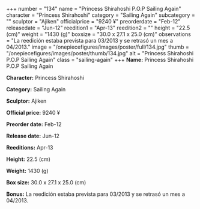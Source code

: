 +++
number = "134"
name = "Princess Shirahoshi P.O.P Sailing Again"
character = "Princess Shirahoshi"
category = "Sailing Again"
subcategory = ""
sculptor = "Ajiken"
officialprice = "9240 ¥"
preorderdate = "Feb-12"
releasedate = "Jun-12"
reedition1 = "Apr-13"
reedition2 = ""
height = "22.5 (cm)"
weight = "1430 (g)"
boxsize = "30.0 x 27.1 x 25.0 (cm)"
observations = "La reedición estaba prevista para 03/2013 y se retrasó un mes a 04/2013."
image = "/onepiecefigures/images/poster/full/134.jpg"
thumb = "/onepiecefigures/images/poster/thumb/134.jpg"
alt = "Princess Shirahoshi P.O.P Sailing Again"
class = "sailing-again"
+++
**Name:** Princess Shirahoshi P.O.P Sailing Again

**Character:** Princess Shirahoshi

**Category:** Sailing Again 

**Sculptor:** Ajiken

**Official price:** 9240 ¥

**Preorder date:** Feb-12

**Release date:** Jun-12

**Reeditions:** Apr-13

**Height:** 22.5 (cm)

**Weight:** 1430 (g)

**Box size:** 30.0 x 27.1 x 25.0 (cm)

**Bonus:** La reedición estaba prevista para 03/2013 y se retrasó un mes a 04/2013.